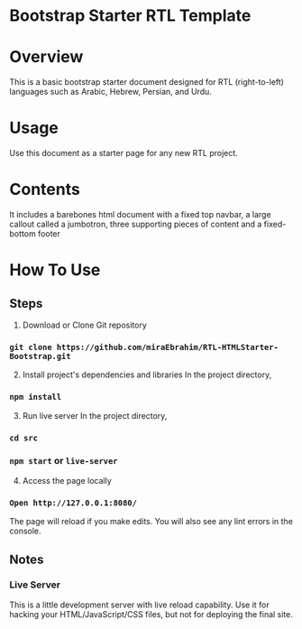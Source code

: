# Bootstrap Starter RTL Template

# Overview
This is a basic bootstrap starter document designed for RTL (right-to-left) languages such as
Arabic, Hebrew, Persian, and Urdu.

# Usage
Use this document as a starter page for any new RTL project.

# Contents
It includes a barebones html document with a fixed top navbar, a large callout called a jumbotron, three supporting pieces of content and a fixed-bottom footer

# How To Use

## Steps

1. Download or Clone Git repository

### `git clone https://github.com/miraEbrahim/RTL-HTMLStarter-Bootstrap.git`

2. Install project's dependencies and libraries
   In the project directory,

### `npm install`

3. Run live server
   In the project directory,

### `cd src`

### `npm start` or `live-server`

4. Access the page locally

### `Open http://127.0.0.1:8080/`

The page will reload if you make edits.
You will also see any lint errors in the console.

## Notes

### Live Server
This is a little development server with live reload capability. Use it for hacking your HTML/JavaScript/CSS files, but not for deploying the final site.
